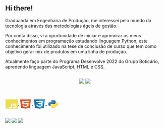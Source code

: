 ## Hi there!

Graduanda em Engenharia de Produção, me interessei pelo mundo da tecnologia através das metodologias ágeis de gestão. 

Por conta disso, vi a oportunidade de iniciar e aprimorar os meus conhecimentos em programação estudando linguagem Python, este conhecimento foi utilizado na tese de conclusão de curso que tem como objetivo gerar mix de produtos em uma linha de produção.

Atualmente faço parte do Programa Desenvolve 2022 do Grupo Boticário, apredendo linguagem JavaScript, HTML e CSS. 

##
<div align="center">
  <a href="https://github.com/camiyung">
  <img height="150em" src="https://github-readme-stats.vercel.app/api?username=camiyung&show_icons=true&bg_color=F7E6DE&title_color=C89935&text_color=495659&icon_color=D06986&include_all_commits=true&count_private=true"/>
  <img height="150em" src="https://github-readme-stats.vercel.app/api/top-langs/?username=camiyung&layout=compact&langs_count=7&show_icons=true&bg_color=F7E6DE&title_color=C89935&text_color=495659&icon_color=D06986&include_all_commits=true&count_private=true"/>
</div> 
  
## 
  
<div style="display: inline_block, align-items: center"><br>
  <img align="center" alt="camiyung-Js" height="30" width="40" src="https://raw.githubusercontent.com/devicons/devicon/master/icons/javascript/javascript-plain.svg">
  <img align="center" alt="camiyung-HTML" height="30" width="40" src="https://raw.githubusercontent.com/devicons/devicon/master/icons/html5/html5-original.svg">
  <img align="center" alt="camiyung-CSS" height="30" width="40" src="https://raw.githubusercontent.com/devicons/devicon/master/icons/css3/css3-original.svg">
  <img align="center" alt="camiyung-Python" height="30" width="40" src="https://raw.githubusercontent.com/devicons/devicon/master/icons/python/python-original.svg">
</div>

##
  
<div> 
  <a href="https://instagram.com/camilayung92" target="_blank"><img src="https://img.shields.io/badge/-Instagram-%23E4405F?style=for-the-badge&logo=instagram&logoColor=white" target="_blank"></a>
  <a href = "mailto:camilayung92@gmail.com"><img src="https://img.shields.io/badge/-Gmail-%23333?style=for-the-badge&logo=gmail&logoColor=white" target="_blank"></a>
  <a href="https://www.linkedin.com/in/camila-yung/" target="_blank"><img src="https://img.shields.io/badge/-LinkedIn-%230077B5?style=for-the-badge&logo=linkedin&logoColor=white" target="_blank"></a> 
</div>
